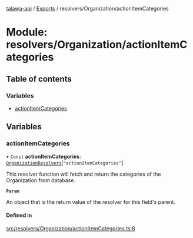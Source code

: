 [talawa-api](../README.md) / [Exports](../modules.md) / resolvers/Organization/actionItemCategories

# Module: resolvers/Organization/actionItemCategories

## Table of contents

### Variables

- [actionItemCategories](resolvers_Organization_actionItemCategories.md#actionitemcategories)

## Variables

### actionItemCategories

• `Const` **actionItemCategories**: [`OrganizationResolvers`](types_generatedGraphQLTypes.md#organizationresolvers)[``"actionItemCategories"``]

This resolver function will fetch and return the categories of the Organization from database.

**`Param`**

An object that is the return value of the resolver for this field's parent.

#### Defined in

[src/resolvers/Organization/actionItemCategories.ts:8](https://github.com/PalisadoesFoundation/talawa-api/blob/4c7d3ea/src/resolvers/Organization/actionItemCategories.ts#L8)
